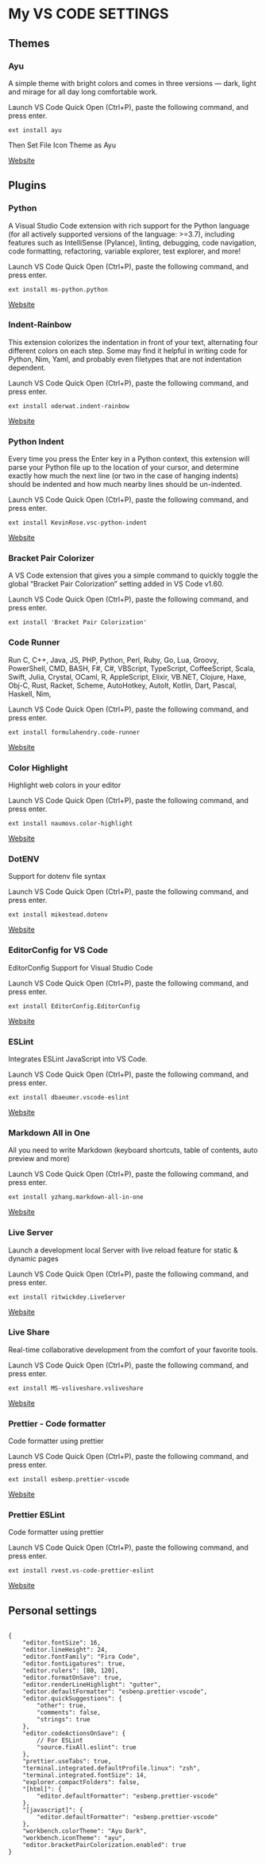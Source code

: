 # My VS CODE SETTINGS

## Themes

### Ayu

A simple theme with bright colors and comes in three versions — dark, light and mirage for all day long comfortable work.

Launch VS Code Quick Open (Ctrl+P), paste the following command, and press enter.

`ext install ayu`

Then Set File Icon Theme as Ayu

[Website](https://github.com/dempfi/ayu)

## Plugins

### Python

A Visual Studio Code extension with rich support for the Python language (for all actively supported versions of the language: >=3.7), including features such as IntelliSense (Pylance), linting, debugging, code navigation, code formatting, refactoring, variable explorer, test explorer, and more!

Launch VS Code Quick Open (Ctrl+P), paste the following command, and press enter.

`ext install ms-python.python`

[Website](https://marketplace.visualstudio.com/items?itemName=ms-python.python)

### Indent-Rainbow

This extension colorizes the indentation in front of your text, alternating four different colors on each step. Some may find it helpful in writing code for Python, Nim, Yaml, and probably even filetypes that are not indentation dependent.

Launch VS Code Quick Open (Ctrl+P), paste the following command, and press enter.

`ext install oderwat.indent-rainbow`

[Website](https://marketplace.visualstudio.com/items?itemName=oderwat.indent-rainbow)

### Python Indent

Every time you press the Enter key in a Python context, this extension will parse your Python file up to the location of your cursor, and determine exactly how much the next line (or two in the case of hanging indents) should be indented and how much nearby lines should be un-indented.

Launch VS Code Quick Open (Ctrl+P), paste the following command, and press enter.

`ext install KevinRose.vsc-python-indent`

[Website](https://marketplace.visualstudio.com/items?itemName=KevinRose.vsc-python-indent)

### Bracket Pair Colorizer

A VS Code extension that gives you a simple command to quickly toggle the global “Bracket Pair Colorization” setting added in VS Code v1.60.

Launch VS Code Quick Open (Ctrl+P), paste the following command, and press enter.

`ext install 'Bracket Pair Colorization'`

### Code Runner

Run C, C++, Java, JS, PHP, Python, Perl, Ruby, Go, Lua, Groovy, PowerShell, CMD, BASH, F#, C#, VBScript, TypeScript, CoffeeScript, Scala, Swift, Julia, Crystal, OCaml, R, AppleScript, Elixir, VB.NET, Clojure, Haxe, Obj-C, Rust, Racket, Scheme, AutoHotkey, AutoIt, Kotlin, Dart, Pascal, Haskell, Nim,

Launch VS Code Quick Open (Ctrl+P), paste the following command, and press enter.

`ext install formulahendry.code-runner`

[Website](https://marketplace.visualstudio.com/items?itemName=formulahendry.code-runner)

### Color Highlight

Highlight web colors in your editor

Launch VS Code Quick Open (Ctrl+P), paste the following command, and press enter.

`ext install naumovs.color-highlight`

[Website](https://marketplace.visualstudio.com/items?itemName=naumovs.color-highlight)

### DotENV

Support for dotenv file syntax

Launch VS Code Quick Open (Ctrl+P), paste the following command, and press enter.

`ext install mikestead.dotenv`

[Website](https://marketplace.visualstudio.com/items?itemName=mikestead.dotenv)

### EditorConfig for VS Code

EditorConfig Support for Visual Studio Code

Launch VS Code Quick Open (Ctrl+P), paste the following command, and press enter.

`ext install EditorConfig.EditorConfig`

[Website](https://marketplace.visualstudio.com/items?itemName=EditorConfig.EditorConfig)

### ESLint

Integrates ESLint JavaScript into VS Code.

Launch VS Code Quick Open (Ctrl+P), paste the following command, and press enter.

`ext install dbaeumer.vscode-eslint`

[Website](https://marketplace.visualstudio.com/items?itemName=dbaeumer.vscode-eslint)

### Markdown All in One

All you need to write Markdown (keyboard shortcuts, table of contents, auto preview and more)

Launch VS Code Quick Open (Ctrl+P), paste the following command, and press enter.

`ext install yzhang.markdown-all-in-one`

[Website](https://marketplace.visualstudio.com/items?itemName=yzhang.markdown-all-in-one)

### Live Server

Launch a development local Server with live reload feature for static & dynamic pages

Launch VS Code Quick Open (Ctrl+P), paste the following command, and press enter.

`ext install ritwickdey.LiveServer`

[Website](https://marketplace.visualstudio.com/items?itemName=ritwickdey.LiveServer)

### Live Share

Real-time collaborative development from the comfort of your favorite tools.

Launch VS Code Quick Open (Ctrl+P), paste the following command, and press enter.

`ext install MS-vsliveshare.vsliveshare`

[Website](https://marketplace.visualstudio.com/items?itemName=MS-vsliveshare.vsliveshare)

### Prettier - Code formatter

Code formatter using prettier

Launch VS Code Quick Open (Ctrl+P), paste the following command, and press enter.

`ext install esbenp.prettier-vscode`

[Website](https://marketplace.visualstudio.com/items?itemName=esbenp.prettier-vscode)

### Prettier ESLint

Code formatter using prettier

Launch VS Code Quick Open (Ctrl+P), paste the following command, and press enter.

`ext install rvest.vs-code-prettier-eslint`

[Website](https://marketplace.visualstudio.com/items?itemName=rvest.vs-code-prettier-eslint)

## Personal settings

```

{
	"editor.fontSize": 16,
	"editor.lineHeight": 24,
	"editor.fontFamily": "Fira Code",
	"editor.fontLigatures": true,
	"editor.rulers": [80, 120],
	"editor.formatOnSave": true,
	"editor.renderLineHighlight": "gutter",
	"editor.defaultFormatter": "esbenp.prettier-vscode",
	"editor.quickSuggestions": {
		"other": true,
		"comments": false,
		"strings": true
	},
	"editor.codeActionsOnSave": {
		// For ESLint
		"source.fixAll.eslint": true
	},
	"prettier.useTabs": true,
	"terminal.integrated.defaultProfile.linux": "zsh",
	"terminal.integrated.fontSize": 14,
	"explorer.compactFolders": false,
	"[html]": {
		"editor.defaultFormatter": "esbenp.prettier-vscode"
	},
	"[javascript]": {
		"editor.defaultFormatter": "esbenp.prettier-vscode"
	},
	"workbench.colorTheme": "Ayu Dark",
	"workbench.iconTheme": "ayu",
	"editor.bracketPairColorization.enabled": true
}

```
